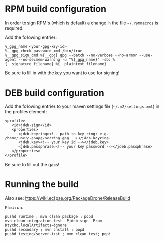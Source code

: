 # RPM build configuration

In order to sign RPM's (which is default) a change in the file `~/.rpmmacros` is
required.

Add the following entries:
```
%_gpg_name <your-gpg-key-id>
%__gpg_check_password_cmd /bin/true
%__gpg_sign_cmd %{__gpg} gpg --batch --no-verbose --no-armor --use-agent --no-secmem-warning -u "%{_gpg_name}" -sbo %{__signature_filename} %{__plaintext_filename}
```

Be sure to fill in <your-gpg-key-id> with the key you want to use for signing!

# DEB build configuration

Add the following entries to your maven settings file (`~/.m2/settings.xml`) in the profiles element:
```
<profile>
   <id>jdeb-sign</id>
   <properties>
      <jdeb.keyring><!-- path to key ring: e.g. /home/user/.gnupg/secring.gpg --></jdeb.keyring>
      <jdeb.key><!-- your key id --></jdeb.key>
      <jdeb.passphrase><!-- your key password --></jdeb.passphrase>
   </properties>
</profile>
```

Be sure to fill out the gaps!

# Running the build

Also see: https://wiki.eclipse.org/PackageDrone/ReleaseBuild

First run:

    pushd runtime ; mvn clean package ; popd
    mvn clean integration-test -Pjdeb-sign -Prpm -Dtycho.localArtifacts=ignore
    pushd secondary ; mvn install ; popd
    pushd testing/server-test ; mvn clean test; popd
